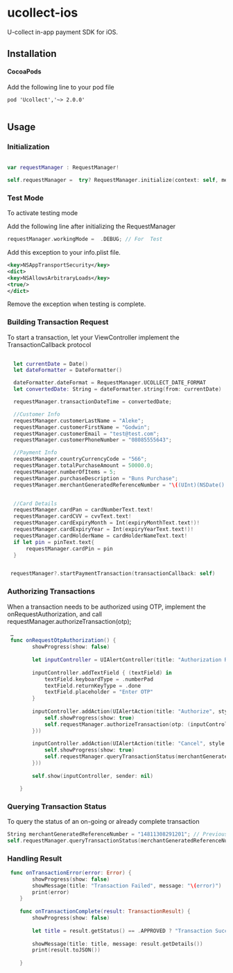 # ucollect-ios
U-collect in-app payment SDK for iOS.

## Installation
#### CocoaPods
Add the following line to your pod file

```pod
pod 'Ucollect','~> 2.0.0'
    
```

## Usage
### Initialization
```swift
    
var requestManager : RequestManager!

self.requestManager =  try? RequestManager.initialize(context: self, merchantID: merchantID, merchantKey: merchantKey) 
 ```
### Test Mode
To activate testing mode

Add the following line after initializing the RequestManager
 ```swift
 requestManager.workingMode =  .DEBUG; // For  Test
 
```
Add this exception to your info.plist file. 
```xml
<key>NSAppTransportSecurity</key>
<dict>
<key>NSAllowsArbitraryLoads</key>
<true/>
</dict>
```
Remove the exception when testing is complete.


### Building Transaction Request
To start a transaction, let your ViewController implement the TransactionCallback protocol
```swift
 
  let currentDate = Date()
  let dateFormatter = DateFormatter()

  dateFormatter.dateFormat = RequestManager.UCOLLECT_DATE_FORMAT
  let convertedDate: String = dateFormatter.string(from: currentDate)

  requestManager.transactionDateTime = convertedDate;

  //Customer Info
  requestManager.customerLastName = "Aleke";
  requestManager.customerFirstName = "Godwin";
  requestManager.customerEmail = "test@test.com";
  requestManager.customerPhoneNumber = "08085555643";

  //Payment Info
  requestManager.countryCurrencyCode = "566";
  requestManager.totalPurchaseAmount = 50000.0;
  requestManager.numberOfItems = 5;
  requestManager.purchaseDescription = "Buns Purchase";
  requestManager.merchantGeneratedReferenceNumber = "\((UInt)(NSDate().timeIntervalSince1970 * 1000))"


  //Card Details
  requestManager.cardPan = cardNumberText.text!
  requestManager.cardCVV = cvvText.text!
  requestManager.cardExpiryMonth = Int(expiryMonthText.text!)!
  requestManager.cardExpiryYear = Int(expiryYearText.text!)!
  requestManager.cardHolderName = cardHolderNameText.text!
  if let pin = pinText.text{
      requestManager.cardPin = pin
  }


 requestManager?.startPaymentTransaction(transactionCallback: self)
 ```


### Authorizing Transactions
When a transaction needs to be authorized using OTP, implement the onRequestAuthorization, and call requestManager.authorizeTransaction(otp);

```swift
 …
 func onRequestOtpAuthorization() {
        showProgress(show: false)
        
        let inputController = UIAlertController(title: "Authorization Request", message: "Enter OTP", preferredStyle: .alert)
        
        inputController.addTextField { (textField) in
            textField.keyboardType = .numberPad
            textField.returnKeyType = .done
            textField.placeholder = "Enter OTP"
        }
        
        inputController.addAction(UIAlertAction(title: "Authorize", style: .default, handler: { (action) in
            self.showProgress(show: true)
            self.requestManager.authorizeTransaction(otp: (inputController.textFields?[0].text!)!)
        }))
        
        inputController.addAction(UIAlertAction(title: "Cancel", style: .cancel, handler: { (action) in
            self.showProgress(show: true)
            self.requestManager.queryTransactionStatus(merchantGeneratedReferenceNumber: self.requestManager.merchantGeneratedReferenceNumber, resultCallback: self)
        }))
        
        self.show(inputController, sender: nil)

    }
 ```

### Querying Transaction Status
To query the status of an on-going or already complete transaction
```swift
String merchantGeneratedReferenceNumber = "14811308291201"; // Previous Transaction's Merchant Generated Reference Number
self.requestManager.queryTransactionStatus(merchantGeneratedReferenceNumber: "14811308291201", resultCallback: self);
```
### Handling Result
```swift
 func onTransactionError(error: Error) {
        showProgress(show: false)
        showMessage(title: "Transaction Failed", message: "\(error)")
        print(error)
    }
    
    func onTransactionComplete(result: TransactionResult) {
        showProgress(show: false)
        
        let title = result.getStatus() == .APPROVED ? "Transaction Successful" : "Transaction Declined"
        
        showMessage(title: title, message: result.getDetails())
        print(result.toJSON())
        
    }
```
